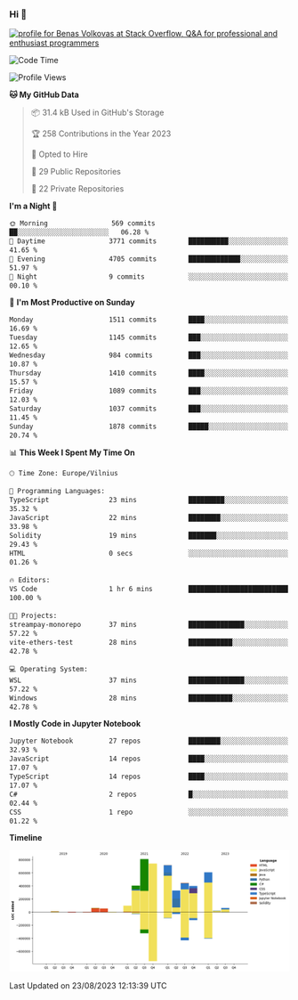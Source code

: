 ### Hi 👋
<a href="https://stackoverflow.com/users/14954249/benas-volkovas"><img src="https://stackoverflow.com/users/flair/14954249.png?theme=dark" width="208" height="58" alt="profile for Benas Volkovas at Stack Overflow, Q&amp;A for professional and enthusiast programmers" title="profile for Benas Volkovas at Stack Overflow, Q&amp;A for professional and enthusiast programmers"></a>

<!--START_SECTION:waka-->
![Code Time](http://img.shields.io/badge/Code%20Time-1%2C544%20hrs%2026%20mins-blue)

![Profile Views](http://img.shields.io/badge/Profile%20Views-0-blue)

**🐱 My GitHub Data** 

> 📦 31.4 kB Used in GitHub's Storage 
 > 
> 🏆 258 Contributions in the Year 2023
 > 
> 💼 Opted to Hire
 > 
> 📜 29 Public Repositories 
 > 
> 🔑 22 Private Repositories 
 > 
**I'm a Night 🦉** 

```text
🌞 Morning                569 commits         ██░░░░░░░░░░░░░░░░░░░░░░░   06.28 % 
🌆 Daytime                3771 commits        ██████████░░░░░░░░░░░░░░░   41.65 % 
🌃 Evening                4705 commits        █████████████░░░░░░░░░░░░   51.97 % 
🌙 Night                  9 commits           ░░░░░░░░░░░░░░░░░░░░░░░░░   00.10 % 
```
📅 **I'm Most Productive on Sunday** 

```text
Monday                   1511 commits        ████░░░░░░░░░░░░░░░░░░░░░   16.69 % 
Tuesday                  1145 commits        ███░░░░░░░░░░░░░░░░░░░░░░   12.65 % 
Wednesday                984 commits         ███░░░░░░░░░░░░░░░░░░░░░░   10.87 % 
Thursday                 1410 commits        ████░░░░░░░░░░░░░░░░░░░░░   15.57 % 
Friday                   1089 commits        ███░░░░░░░░░░░░░░░░░░░░░░   12.03 % 
Saturday                 1037 commits        ███░░░░░░░░░░░░░░░░░░░░░░   11.45 % 
Sunday                   1878 commits        █████░░░░░░░░░░░░░░░░░░░░   20.74 % 
```


📊 **This Week I Spent My Time On** 

```text
🕑︎ Time Zone: Europe/Vilnius

💬 Programming Languages: 
TypeScript               23 mins             █████████░░░░░░░░░░░░░░░░   35.32 % 
JavaScript               22 mins             ████████░░░░░░░░░░░░░░░░░   33.98 % 
Solidity                 19 mins             ███████░░░░░░░░░░░░░░░░░░   29.43 % 
HTML                     0 secs              ░░░░░░░░░░░░░░░░░░░░░░░░░   01.26 % 

🔥 Editors: 
VS Code                  1 hr 6 mins         █████████████████████████   100.00 % 

🐱‍💻 Projects: 
streampay-monorepo       37 mins             ██████████████░░░░░░░░░░░   57.22 % 
vite-ethers-test         28 mins             ███████████░░░░░░░░░░░░░░   42.78 % 

💻 Operating System: 
WSL                      37 mins             ██████████████░░░░░░░░░░░   57.22 % 
Windows                  28 mins             ███████████░░░░░░░░░░░░░░   42.78 % 
```

**I Mostly Code in Jupyter Notebook** 

```text
Jupyter Notebook         27 repos            ████████░░░░░░░░░░░░░░░░░   32.93 % 
JavaScript               14 repos            ████░░░░░░░░░░░░░░░░░░░░░   17.07 % 
TypeScript               14 repos            ████░░░░░░░░░░░░░░░░░░░░░   17.07 % 
C#                       2 repos             █░░░░░░░░░░░░░░░░░░░░░░░░   02.44 % 
CSS                      1 repo              ░░░░░░░░░░░░░░░░░░░░░░░░░   01.22 % 
```



**Timeline**

![Lines of Code chart](https://raw.githubusercontent.com/BenasVolkovas/BenasVolkovas/main/assets/bar_graph.png)


 Last Updated on 23/08/2023 12:13:39 UTC
<!--END_SECTION:waka-->
